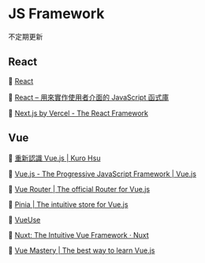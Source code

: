 # JS Framework
不定期更新

## React

🔗 [React](https://react.dev/)

🔗 [React – 用來實作使用者介面的 JavaScript 函式庫](https://zh-hant.legacy.reactjs.org/)

🔗 [Next.js by Vercel - The React Framework](https://nextjs.org/)

## Vue

🔗 [重新認識 Vue.js | Kuro Hsu](https://book.vue.tw/)

🔗 [Vue.js - The Progressive JavaScript Framework | Vue.js](https://vuejs.org/)

🔗 [Vue Router | The official Router for Vue.js](https://router.vuejs.org/)

🔗 [Pinia | The intuitive store for Vue.js](https://pinia.vuejs.org/)

🔗 [VueUse](https://vueuse.org/)

🔗 [Nuxt: The Intuitive Vue Framework · Nuxt](https://nuxt.com/)

🔗 [Vue Mastery | The best way to learn Vue.js](https://www.vuemastery.com/)